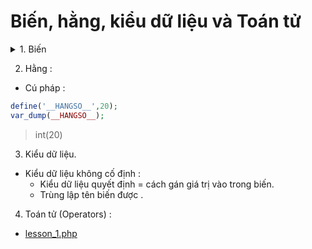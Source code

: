 # Biến, hằng, kiểu dữ liệu và Toán tử

<details>
<summary>1. Biến</summary>

- Quy tắt đặt tên biến :
   - $name_Variable--number123 .
   - Sau ```$``` chỉ được chữ or ```_``` không được số .

```php

<?php
$variable = 1;

echo $variable;
var_dump($variable);
?>
```

```echo``` : in ra giá trị của biến.
```var_dump()``` : in ra giá trị của biến và cho biết kiểu dữ liệu __hay dùng cho debug__.

> Nếu $variable = '1' thì kiểu dữ liệu sẽ là String.


- Cấu trúc :
   - Snake Case : 
      - Cách 1 :```$bien_snake_case``` nối với nhau = ```_``` .
      - Cách 2 : ```$bienSnakeCase```.
   - CamelCase .


</details>

2. Hằng :

- Cú pháp :

```php
define('__HANGSO__',20);
var_dump(__HANGSO__);
```
> int(20)

3. Kiểu dữ liệu.

- Kiểu dữ liệu không cố định :
     - Kiểu dữ liệu quyết định = cách gán giá trị vào trong biến.
     - Trùng lập tên biến được .

4. Toán tử (Operators) :

- [lesson_1.php](lesson-1.php)
